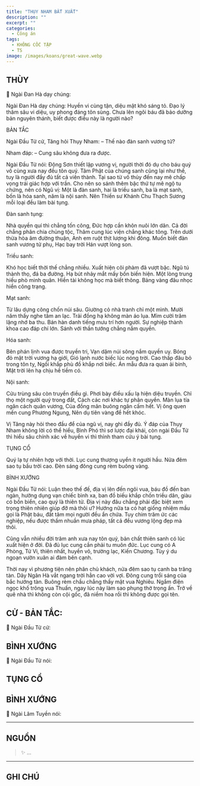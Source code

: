 ```yaml
---
title: "THỤY NHAM BẤT XUẤT"
description: ""
excerpt: ""
categories:
  - Công án
tags:
  - KHÔNG CỐC TẬP
  - TS 
image: /images/koans/great-wave.webp
---
```


## THÙY

📢 Ngài Đan Hà dạy chúng:



Ngài Đan Hà dạy chúng: Huyền vi cùng tận, diệu mật khó sáng tỏ. Đạo lý thâm sâu vi diệu, uy phong đáng tôn sùng. Chưa lên ngôi báu đã bảo dưỡng bản nguyên thánh, biết được điều này là người nào?

BẢN TẮC

Ngài Đầu Tử cử, Tăng hỏi Thụy Nham:
– Thế nào đàn sanh vương tử?

Nham đáp:
– Cung sâu không đưa ra được.

Ngài Đầu Tử nói: Động Sơn thiết lập vương vị, người thời đó dụ cho báu quý vô cùng xưa nay đều tôn quý. Tâm Phật của chúng sanh cũng lại như thế, tuy là người đầy đủ tất cả viên thành. Tại sao từ vô thủy đến nay mê chấp vọng trái giác hợp với trần. Cho nên so sánh thêm bậc thứ tự mê ngộ tu chứng, nên có Ngũ vị: Một là đàn sanh, hai là triều sanh, ba là mạt sanh, bốn là hóa sanh, năm là nội sanh. Nên Thiền sư Khánh Chu Thạch Sương mỗi loại đều làm bài tụng.

Đàn sanh tụng:

Nhà quyền quí thì chẳng tốn công,
Đức hợp cần khôn nuôi lớn dân.
Cả đời chẳng phân chia chủng tộc,
Thâm cung lúc viện chẳng khác tông.
Trên dưới thừa hòa âm đường thuận,
Anh em ruột thịt lượng khi đông.
Muốn biết đàn sanh vương tử phụ,
Hạc bay trời Hán vượt lòng son.

Triều sanh:

Khó học biết thời thế chẳng nhiều.
Xuất hiện cõi phàm đã vượt bậc.
Ngũ tú thành thọ, đá ba đường.
Hạ bút nhảy mắt mấy bốn biến hiện.
Một lòng trung hiếu phò minh quân.
Hiền tài không học mà biết thông.
Bảng vàng đâu nhọc hiển công trạng.

Mạt sanh:

Từ lâu dựng công chốn núi sâu.
Giường cỏ nhà tranh chỉ một mình.
Mười năm thấy nghe tâm an lạc.
Trải đồng hạ không màn áo lụa.
Mỉm cười trăm lặng nhớ ba thu.
Bán hàn danh tiếng mưu trí hơn người.
Sự nghiệp thành khoa cao đáp chí lớn.
Sánh với thần tướng chẳng nắm quyền.

Hóa sanh:

Bên phán lịnh vua được truyền tri,
Vạn dặm núi sông nắm quyền uy.
Bóng đỏ mặt trời vương hạ giới,
Gió lạnh nước biếc lúc nóng trời.
Cao thấp đâu bỏ trong tôn ty,
Ngồi khắp phù đồ khắp nơi biếc.
Án mẫu đưa ra quan ải binh,
Mặt trời lên hạ chịu hề tiềm có.

Nội sanh:

Cửu trùng sâu còn truyền điều gì.
Phơi bày điều xấu lạ hiện diệu truyền.
Chỉ thọ một người quý trong đất,
Cách các nơi khác tự phân quyền.
Màn lụa tía ngăn cách quân vương,
Của đồng mãn buông ngăn cấm hết.
Vị ông quen mến cung Phương Ngung,
Nên dụ tiên vàng để hết khóc.

Vị Tăng này hỏi theo đầu để của ngũ vị, nay ghi đầy đủ. Ý đáp của Thụy Nham không lời có thể hiểu, Bình Phó thì sơ lược đại khái, còn ngài Đầu Tử thì hiểu sâu chính xác về huyền vi thì thỉnh tham cứu ý bài tụng.

TỤNG CỔ

Quý lạ tự nhiên hợp với thời.
Lục cung thượng uyển ít người hầu.
Nửa đêm sao tụ bầu trời cao.
Đèn sáng đông cung rèm buông vàng.

BÌNH XƯỚNG

Ngài Đầu Tử nói: Luận theo thế đế, địa vị lên đến ngôi vua, báu đồ đến ban ngàn, hưởng dụng vạn chiếc bình xa, ban đồ biếu khắp chốn triều dân, giàu có bốn biển, cao quý là thiên tử. Địa vị này đâu chẳng phải đặc biệt xem trọng thiên nhiên giúp đỡ mà thôi ư? Hướng nữa ta có hạt giống nhiệm mầu gọi là Phật báu, đất tâm mọi người đều ẩn chứa. Tuy chim trăm ức các nghiệp, nếu được thấm nhuần mưa pháp, tất cả đều vương lộng đẹp mà thôi.

Cũng vẫn nhiều đời trâm anh xưa nay tôn quý, bản chất thiên sanh có lúc xuất hiện ở đời. Đã đủ lục cung cần phải tu muôn đức. Lục cung có A Phòng, Tử Vi, thiên nhất, huyền võ, trường lạc, Kiến Chương. Tùy ý du ngoạn vườn xuân ai đàm bên cạnh.

Thời nay vì phương tiện nên phân chủ khách, nửa đêm sao tụ canh ba trăng tàn. Dãy Ngân Hà vắt ngang trời hẳn cao vời vợi. Đông cung trổi sáng của bắc hướng tàn. Buông rèm chầu chẳng thấy mặt vua Nghiêu. Ngắm điện ngọc khố trông vua Thuấn, ngay lúc này làm sao phụng thờ trọng ấn. Trở về quê nhà thì không còn cội gốc, đã niềm hoa rồi thì không được gọi tên.

## CỬ - BẢN TẮC:

📢 Ngài Đầu Tử cử:

> 

## BÌNH XƯỚNG

📢 Ngài Đầu Tử nói:


## TỤNG CỔ

> 

## BÌNH XƯỚNG

📢 Ngài Lâm Tuyền nói:



<hr class="blog-rule" />

## NGUỒN

> ✨ ...

<hr class="blog-rule" />

## GHI CHÚ

[^1]: ⭐️ <a href="/masters/Baizhang-Huaihai" target="_blank">🔗 TS </a>


